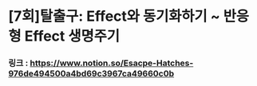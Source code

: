 # [7회]탈출구: Effect와 동기화하기 ~ 반응형 Effect 생명주기

### 링크 : https://www.notion.so/Esacpe-Hatches-976de494500a4bd69c3967ca49660c0b

